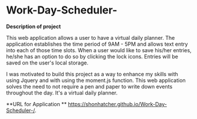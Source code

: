 # Work-Day-Scheduler-
**Description of project**

This web application allows a user to have a virtual daily planner. The application establishes the time period of 9AM - 5PM and allows text entry into each of those time slots. When a user would like to save his/her entries, he/she has an option to do so by clicking the lock icons. Entries will be saved on the user's local storage. 

I was motivated to build this project as a way to enhance my skills with using Jquery and with using the moment.js function. This web application solves the need to not require a pen and paper to write down events throughout the day. It's a virtual daily planner. 

**URL for Application **
https://shonhatcher.github.io/Work-Day-Scheduler-/.
